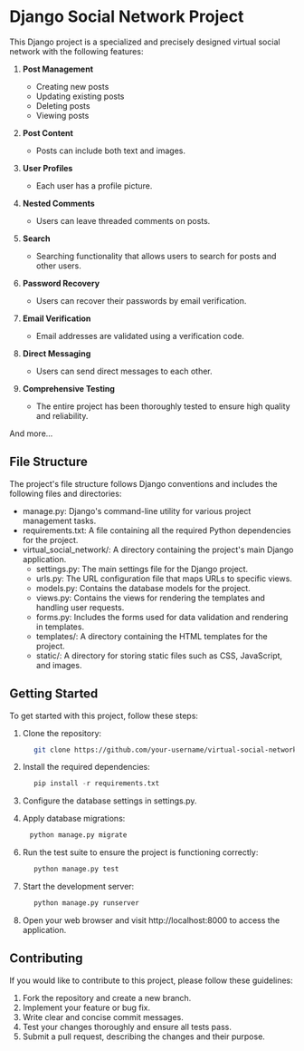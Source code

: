 # Django Social Network Project

This Django project is a specialized and precisely designed virtual social network with the following features:

1. **Post Management**
   - Creating new posts
   - Updating existing posts
   - Deleting posts
   - Viewing posts

2. **Post Content**
   - Posts can include both text and images.

3. **User Profiles**
   - Each user has a profile picture.

4. **Nested Comments**
   - Users can leave threaded comments on posts.

5. **Search**
   - Searching functionality that allows users to search for posts and other users.

6. **Password Recovery**
   - Users can recover their passwords by email verification.

7. **Email Verification**
   - Email addresses are validated using a verification code.

8. **Direct Messaging**
   - Users can send direct messages to each other.

9. **Comprehensive Testing**
   - The entire project has been thoroughly tested to ensure high quality and reliability.

And more...

## File Structure

The project's file structure follows Django conventions and includes the following files and directories:

- manage.py: Django's command-line utility for various project management tasks.
- requirements.txt: A file containing all the required Python dependencies for the project.
- virtual_social_network/: A directory containing the project's main Django application.
  - settings.py: The main settings file for the Django project.
  - urls.py: The URL configuration file that maps URLs to specific views.
  - models.py: Contains the database models for the project.
  - views.py: Contains the views for rendering the templates and handling user requests.
  - forms.py: Includes the forms used for data validation and rendering in templates.
  - templates/: A directory containing the HTML templates for the project.
  - static/: A directory for storing static files such as CSS, JavaScript, and images.

## Getting Started

To get started with this project, follow these steps:

1. Clone the repository:
``` bash
      git clone https://github.com/your-username/virtual-social-network.git
```

2. Install the required dependencies:
``` python
      pip install -r requirements.txt
 ```

3. Configure the database settings in settings.py.

4. Apply database migrations:
 ```python
      python manage.py migrate
   ```

6. Run the test suite to ensure the project is functioning correctly:
``` python
      python manage.py test
```
   
   

7. Start the development server:
``` python
      python manage.py runserver
```
   

8. Open your web browser and visit http://localhost:8000 to access the application.

## Contributing

If you would like to contribute to this project, please follow these guidelines:

1. Fork the repository and create a new branch.
2. Implement your feature or bug fix.
3. Write clear and concise commit messages.
4. Test your changes thoroughly and ensure all tests pass.
5. Submit a pull request, describing the changes and their purpose.
